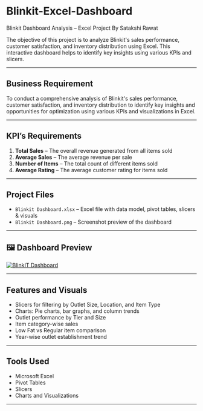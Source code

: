 # Blinkit-Excel-Dashboard
 Blinkit Dashboard Analysis – Excel Project By Satakshi Rawat

The objective of this project is to analyze Blinkit's sales performance, customer satisfaction, and inventory distribution using Excel. This interactive dashboard helps to identify key insights using various KPIs and slicers.

---

##  Business Requirement

To conduct a comprehensive analysis of Blinkit's sales performance, customer satisfaction, and inventory distribution to identify key insights and opportunities for optimization using various KPIs and visualizations in Excel.

---

##  KPI’s Requirements

1. **Total Sales** – The overall revenue generated from all items sold  
2. **Average Sales** – The average revenue per sale  
3. **Number of Items** – The total count of different items sold  
4. **Average Rating** – The average customer rating for items sold  

---

##  Project Files

- `Blinkit Dashboard.xlsx` – Excel file with data model, pivot tables, slicers & visuals  
- `Blinkit Dashboard.png` – Screenshot preview of the dashboard  

---

## 🖼️ Dashboard Preview

[![BlinkIT Dashboard](blinkit_dasboard.png)](blinkit_dasboard.png)


---
## Features and Visuals

- Slicers for filtering by Outlet Size, Location, and Item Type  
- Charts: Pie charts, bar graphs, and column trends  
- Outlet performance by Tier and Size  
- Item category-wise sales  
- Low Fat vs Regular item comparison  
- Year-wise outlet establishment trend

---

## Tools Used

- Microsoft Excel  
- Pivot Tables  
- Slicers  
- Charts and Visualizations  

---





